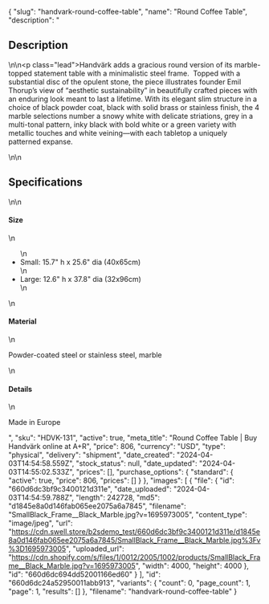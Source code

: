 {
  "slug": "handvark-round-coffee-table",
  "name": "Round Coffee Table",
  "description": "<h2>Description</h2>\n<!-- split -->\n<p class=\"lead\">Handvärk adds a gracious round version of its marble-topped statement table with a minimalistic steel frame.  Topped with a substantial disc of the opulent stone, the piece illustrates founder Emil Thorup’s view of “aesthetic sustainability” in beautifully crafted pieces with an enduring look meant to last a lifetime. With its elegant slim structure in a choice of black powder coat, black with solid brass or stainless finish, the 4 marble selections number a snowy white with delicate striations, grey in a multi-tonal pattern, inky black with bold white or a green variety with metallic touches and white veining—with each tabletop a uniquely patterned expanse. </p>\n<!-- split -->\n<h2>Specifications</h2>\n<!-- split -->\n<h4>Size</h4>\n<ul>\n<li>Small: 15.7\" h x 25.6\" dia (40x65cm)</li>\n<li>Large: 12.6\" h x 37.8\" dia (32x96cm)</li>\n</ul>\n<h4>Material</h4>\n<p>Powder-coated steel or stainless steel, marble</p>\n<h4>Details</h4>\n<p>Made in Europe</p>",
  "sku": "HDVK-131",
  "active": true,
  "meta_title": "Round Coffee Table | Buy Handvärk online at A+R",
  "price": 806,
  "currency": "USD",
  "type": "physical",
  "delivery": "shipment",
  "date_created": "2024-04-03T14:54:58.559Z",
  "stock_status": null,
  "date_updated": "2024-04-03T14:55:02.533Z",
  "prices": [],
  "purchase_options": {
    "standard": {
      "active": true,
      "price": 806,
      "prices": []
    }
  },
  "images": [
    {
      "file": {
        "id": "660d6dc3bf9c3400121d311e",
        "date_uploaded": "2024-04-03T14:54:59.788Z",
        "length": 242728,
        "md5": "d1845e8a0d146fab065ee2075a6a7845",
        "filename": "SmallBlack_Frame__Black_Marble.jpg?v=1695973005",
        "content_type": "image/jpeg",
        "url": "https://cdn.swell.store/b2sdemo_test/660d6dc3bf9c3400121d311e/d1845e8a0d146fab065ee2075a6a7845/SmallBlack_Frame__Black_Marble.jpg%3Fv%3D1695973005",
        "uploaded_url": "https://cdn.shopify.com/s/files/1/0012/2005/1002/products/SmallBlack_Frame__Black_Marble.jpg?v=1695973005",
        "width": 4000,
        "height": 4000
      },
      "id": "660d6dc694dd52001166ed60"
    }
  ],
  "id": "660d6dc24a52950011abb913",
  "variants": {
    "count": 0,
    "page_count": 1,
    "page": 1,
    "results": []
  },
  "filename": "handvark-round-coffee-table"
}